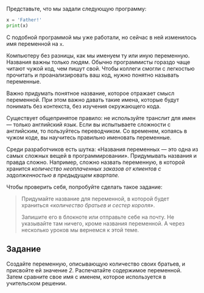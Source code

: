 Представьте, что мы задали следующую программу:

```python
x = 'Father!'
print(x)
```

С подобной программой мы уже работали, но сейчас в ней изменилось имя переменной на `x`.

Компьютеру без разницы, как мы именуем ту или иную переменную. Названия важны только людям. Обычно программисты гораздо чаще читают чужой код, чем пишут свой. Чтобы коллеги смогли с легкостью прочитать и проанализировать ваш код, нужно понятно называть переменные.

Важно придумать понятное название, которое отражает смысл переменной. При этом важно давать такие имена, которые будут понимать без контекста, без изучения окружающего кода.

Существует общепринятое правило: не используйте транслит для имен — только английский язык. Если вы испытываете сложности с английским, то пользуйтесь переводчиком. Со временем, копаясь в чужом коде, вы научитесь правильно именовать переменные.

Среди разработчиков есть шутка: «Названия переменных — это одна из самых сложных вещей в программировании». Придумывать названия и правда сложно. Например, сложно назвать переменную, в которой хранится _количество неоплаченных заказов от клиентов с задолженностью в предыдущем квартале._

Чтобы проверить себя, попробуйте сделать такое задание:

> Придумайте название для переменной, в которой будет храниться _«количество братьев и сестер короля»_.
> 
> Запишите его в блокноте или отправьте себе на почту. Не указывайте там ничего, кроме названия переменной. А через несколько уроков мы вернемся к этой теме.


## Задание

Создайте переменную, описывающую количество своих братьев, и присвойте ей значение _2_. Распечатайте содержимое переменной. Затем сравните свое имя с именем, которое используется в учительском решении.